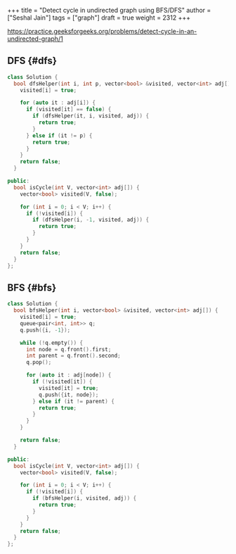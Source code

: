 +++
title = "Detect cycle in undirected graph using BFS/DFS"
author = ["Seshal Jain"]
tags = ["graph"]
draft = true
weight = 2312
+++

<https://practice.geeksforgeeks.org/problems/detect-cycle-in-an-undirected-graph/1>


## DFS {#dfs}

```cpp
class Solution {
  bool dfsHelper(int i, int p, vector<bool> &visited, vector<int> adj[]) {
    visited[i] = true;

    for (auto it : adj[i]) {
      if (visited[it] == false) {
        if (dfsHelper(it, i, visited, adj)) {
          return true;
        }
      } else if (it != p) {
        return true;
      }
    }
    return false;
  }

public:
  bool isCycle(int V, vector<int> adj[]) {
    vector<bool> visited(V, false);

    for (int i = 0; i < V; i++) {
      if (!visited[i]) {
        if (dfsHelper(i, -1, visited, adj)) {
          return true;
        }
      }
    }
    return false;
  }
};
```


## BFS {#bfs}

```cpp
class Solution {
  bool bfsHelper(int i, vector<bool> &visited, vector<int> adj[]) {
    visited[i] = true;
    queue<pair<int, int>> q;
    q.push({i, -1});

    while (!q.empty()) {
      int node = q.front().first;
      int parent = q.front().second;
      q.pop();

      for (auto it : adj[node]) {
        if (!visited[it]) {
          visited[it] = true;
          q.push({it, node});
        } else if (it != parent) {
          return true;
        }
      }
    }

    return false;
  }

public:
  bool isCycle(int V, vector<int> adj[]) {
    vector<bool> visited(V, false);

    for (int i = 0; i < V; i++) {
      if (!visited[i]) {
        if (bfsHelper(i, visited, adj)) {
          return true;
        }
      }
    }
    return false;
  }
};
```
